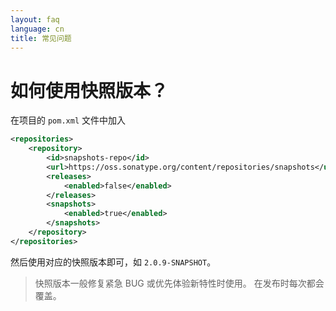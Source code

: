 ```yaml
---
layout: faq
language: cn
title: 常见问题
---
```


# 如何使用快照版本？

在项目的 `pom.xml` 文件中加入

```xml
<repositories>
    <repository>
        <id>snapshots-repo</id>
        <url>https://oss.sonatype.org/content/repositories/snapshots</url>
        <releases>
            <enabled>false</enabled>
        </releases>
        <snapshots>
            <enabled>true</enabled>
        </snapshots>
    </repository>
</repositories>
```

然后使用对应的快照版本即可，如 `2.0.9-SNAPSHOT`。

> 快照版本一般修复紧急 BUG 或优先体验新特性时使用。
> 在发布时每次都会覆盖。